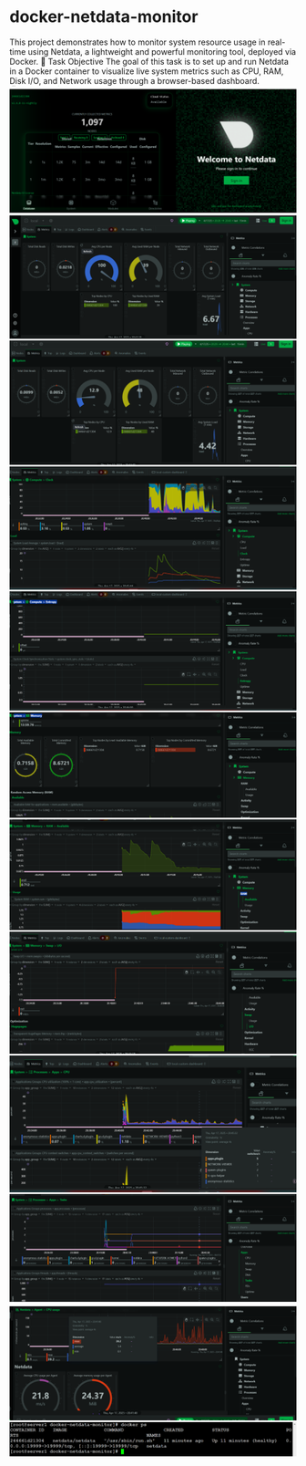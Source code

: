# docker-netdata-monitor
This project demonstrates how to monitor system resource usage in real-time using Netdata, a lightweight and powerful monitoring tool, deployed via Docker.
📌 Task Objective
The goal of this task is to set up and run Netdata in a Docker container to visualize live system metrics such as CPU, RAM, Disk I/O, and Network usage through a browser-based dashboard.
![image alt](https://github.com/jaswanthBavi/docker-netdata-monitor/blob/6dfe7527aa1d2b7a28c4d784305bc3f21ef9e99d/Screenshot%202025-04-17%20204306.png)
![image alt](https://github.com/jaswanthBavi/docker-netdata-monitor/blob/6dfe7527aa1d2b7a28c4d784305bc3f21ef9e99d/Screenshot%202025-04-17%20204338.png)
![image alt](https://github.com/jaswanthBavi/docker-netdata-monitor/blob/6dfe7527aa1d2b7a28c4d784305bc3f21ef9e99d/Screenshot%202025-04-17%20204451.png)
![image alt](https://github.com/jaswanthBavi/docker-netdata-monitor/blob/6dfe7527aa1d2b7a28c4d784305bc3f21ef9e99d/Screenshot%202025-04-17%20204551.png)
![image alt](https://github.com/jaswanthBavi/docker-netdata-monitor/blob/04e7d4953026c16fbb640f5b479da552825286d0/Screenshot%202025-04-17%20204613.png)
![image alt](https://github.com/jaswanthBavi/docker-netdata-monitor/blob/04e7d4953026c16fbb640f5b479da552825286d0/Screenshot%202025-04-17%20204631.png)
![image alt](https://github.com/jaswanthBavi/docker-netdata-monitor/blob/04e7d4953026c16fbb640f5b479da552825286d0/Screenshot%202025-04-17%20204758.png)
![image alt](https://github.com/jaswanthBavi/docker-netdata-monitor/blob/04e7d4953026c16fbb640f5b479da552825286d0/Screenshot%202025-04-17%20204840.png)
![image alt](https://github.com/jaswanthBavi/docker-netdata-monitor/blob/04e7d4953026c16fbb640f5b479da552825286d0/Screenshot%202025-04-17%20204859.png)
![image alt](https://github.com/jaswanthBavi/docker-netdata-monitor/blob/04e7d4953026c16fbb640f5b479da552825286d0/Screenshot%202025-04-17%20204927.png)
![image alt](https://github.com/jaswanthBavi/docker-netdata-monitor/blob/04e7d4953026c16fbb640f5b479da552825286d0/Screenshot%202025-04-17%20204947.png)
![image alt](https://github.com/jaswanthBavi/docker-netdata-monitor/blob/04e7d4953026c16fbb640f5b479da552825286d0/Screenshot%202025-04-17%20205106.png)
